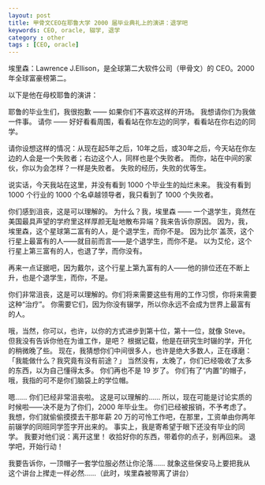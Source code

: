 ```yaml
---
layout: post
title: 甲骨文CEO在耶鲁大学 2000 届毕业典礼上的演讲：退学吧
keywords: CEO, oracle, 辍学, 退学
category : other
tags : [CEO, oracle]
---
```


埃里森：Lawrence J.Ellison，是全球第二大软件公司（甲骨文）的 CEO。2000年全球富豪榜第二。

以下是他在母校耶鲁的演讲：

耶鲁的毕业生们，我很抱歉 —— 如果你们不喜欢这样的开场。
我想请你们为我做一件事。
请你 —— 好好看看周围，看看站在你左边的同学，看看站在你右边的同学。

请你设想这样的情况：从现在起5年之后，10年之后，或30年之后，今天站在你左边的人会是一个失败者；右边这个人，同样也是个失败者。
而你，站在中间的家伙，你以为会怎样？一样是失败者。
失败的经历，失败的优等生。

说实话，今天我站在这里，并没有看到 1000 个毕业生的灿烂未来。
我没有看到 1000 个行业的 1000 个名卓越领导者，我只看到了 1000 个失败者。

你们感到沮丧，这是可以理解的。
为什么？我，埃里森 —— 一个退学生，竟然在美国最具声望的学府里这样厚颜无耻地散布异端？我来告诉你原因。
因为，我，埃里森，这个星球第二富有的人，是个退学生，而你不是。
因为比尔`盖茨，这个行星上最富有的人——就目前而言——是个退学生，而你不是。
以为艾伦，这个行星上第三富有的人，也退了学，而你没有。

再来一点证据吧，因为戴尔，这个行星上第九富有的人——他的排位还在不断上升，也是个退学生，而你，不是。

你们非常沮丧，这是可以理解的。你们将来需要这些有用的工作习惯，你将来需要这种“治疗”。
你需要它们，因为你没有辍学，所以你永远不会成为世界上最富有的人。

哦，当然，你可以，也许，以你的方式进步到第十位，第十一位，就像 Steve。
但我没有告诉你他在为谁工作，是吧？
根据记载，他是在研究生时辍的学，开化的稍微晚了些。
现在，我猜想你们中间很多人，也许是绝大多数人，正在琢磨：「我能做什么？我究竟有没有前途？」
当然没有，太晚了，你们已经吸收了太多的东西，以为自己懂得太多。
你们再也不是 19 岁了。
你们有了“内置”的帽子，哦，我指的可不是你们脑袋上的学位帽。

嗯……
你们已经非常沮丧啦。
这是可以理解的……
所以，现在可能是讨论实质的时候啦——决不是为了你们，2000 年毕业生。
你们已经被报销，不予考虑了。
我想，你们就偷偷摸摸去干那年薪 20 万的可怜工作吧，在那里，工资单由你两年前辍学的同班同学签字开出来的。
事实上，我是寄希望于眼下还没有毕业的同学。
我要对他们说：离开这里！
收拾好你的东西，带着你的点子，别再回来。
退学吧，开始行动！

我要告诉你，一顶帽子一套学位服必然让你沦落……
就象这些保安马上要把我从这个讲台上撵走一样必然……（此时，埃里森被带离了讲台）
